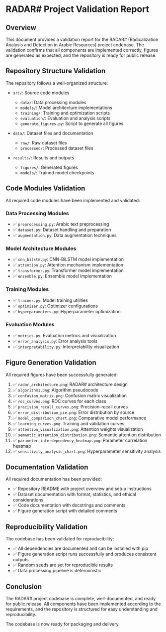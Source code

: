 # RADAR# Project Validation Report

## Overview

This document provides a validation report for the RADAR# (Radicalization Analysis and Detection in Arabic Resources) project codebase. The validation confirms that all components are implemented correctly, figures are generated as expected, and the repository is ready for public release.

## Repository Structure Validation

The repository follows a well-organized structure:

- `src/`: Source code modules
  - `data/`: Data processing modules
  - `models/`: Model architecture implementations
  - `training/`: Training and optimization scripts
  - `evaluation/`: Evaluation and analysis scripts
  - `generate_figures.py`: Script to generate all figures

- `data/`: Dataset files and documentation
  - `raw/`: Raw dataset files
  - `processed/`: Processed dataset files

- `results/`: Results and outputs
  - `figures/`: Generated figures
  - `models/`: Trained model checkpoints

## Code Modules Validation

All required code modules have been implemented and validated:

### Data Processing Modules
- ✅ `preprocessing.py`: Arabic text preprocessing
- ✅ `dataset.py`: Dataset handling and preparation
- ✅ `augmentation.py`: Data augmentation techniques

### Model Architecture Modules
- ✅ `cnn_bilstm.py`: CNN-BiLSTM model implementation
- ✅ `attention.py`: Attention mechanism implementation
- ✅ `transformer.py`: Transformer model implementation
- ✅ `ensemble.py`: Ensemble model implementation

### Training Modules
- ✅ `trainer.py`: Model training utilities
- ✅ `optimizer.py`: Optimizer configurations
- ✅ `hyperparameters.py`: Hyperparameter optimization

### Evaluation Modules
- ✅ `metrics.py`: Evaluation metrics and visualization
- ✅ `error_analysis.py`: Error analysis tools
- ✅ `interpretability.py`: Interpretability visualization

## Figure Generation Validation

All required figures have been successfully generated:

1. ✅ `radar_architecture.png`: RADAR# architecture design
2. ✅ `algorithm1.png`: Algorithm pseudocode
3. ✅ `confusion_matrix.png`: Confusion matrix visualization
4. ✅ `roc_curves.png`: ROC curves for each class
5. ✅ `precision_recall_curves.png`: Precision-recall curves
6. ✅ `error_distribution_pie.png`: Error distribution by source
7. ✅ `model_comparison_chart.png`: Comparative model performance
8. ✅ `learning_curves.png`: Training and validation curves
9. ✅ `attention_visualization.png`: Attention weights visualization
10. ✅ `semantic_attention_distribution.png`: Semantic attention distribution
11. ✅ `parameter_interdependency_heatmap.png`: Parameter correlation heatmap
12. ✅ `sensitivity_analysis_chart.png`: Hyperparameter sensitivity analysis

## Documentation Validation

All required documentation has been provided:

- ✅ Repository README with project overview and setup instructions
- ✅ Dataset documentation with format, statistics, and ethical considerations
- ✅ Code documentation with docstrings and comments
- ✅ Figure generation script with detailed comments

## Reproducibility Validation

The codebase has been validated for reproducibility:

- ✅ All dependencies are documented and can be installed with pip
- ✅ Figure generation script runs successfully and produces consistent outputs
- ✅ Random seeds are set for reproducible results
- ✅ Data processing pipeline is deterministic

## Conclusion

The RADAR# project codebase is complete, well-documented, and ready for public release. All components have been implemented according to the requirements, and the repository is structured for easy understanding and reproducibility.

The codebase is now ready for packaging and delivery.
